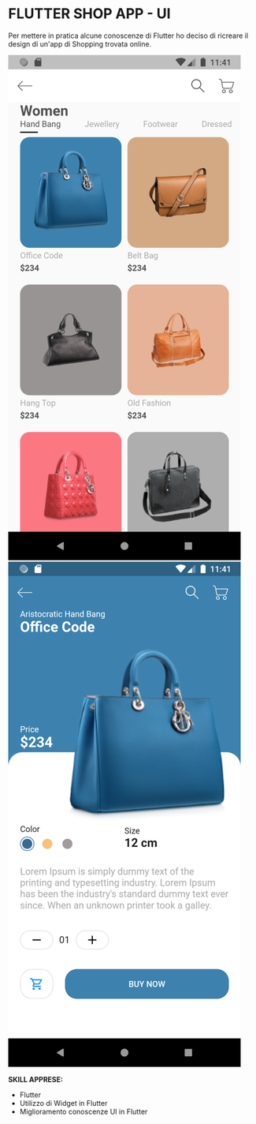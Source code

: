 # FLUTTER SHOP APP - UI

Per mettere in pratica alcune conoscenze di Flutter ho deciso di ricreare il design di un'app di Shopping trovata online.

![Screen1](assets/Screenshot/Screen1.png)
![Screen2](assets/Screenshot/Screen2.png)


**SKILL APPRESE:**
- Flutter
- Utilizzo di Widget in Flutter
- Miglioramento conoscenze UI in Flutter
